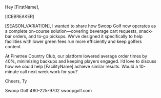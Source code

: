 Hey [FirstName],

[ICEBREAKER]

[SEASON_VARIATION], I wanted to share how Swoop Golf now operates as a complete on-course solution—covering beverage cart requests, snack-bar orders, and to-go pickups. We’ve designed it specifically to help facilities with lower green fees run more efficiently and keep golfers content.

At Pinetree Country Club, our platform lowered average order times by 40%, minimizing backups and keeping players engaged. I’d love to discuss how we could help [FacilityName] achieve similar results. Would a 10-minute call next week work for you?

Cheers,
Ty

Swoop Golf
480-225-9702
swoopgolf.com
